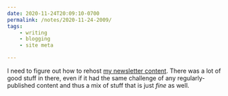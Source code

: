 ```yaml
---
date: 2020-11-24T20:09:10-0700
permalink: /notes/2020-11-24-2009/
tags:
    - writing
    - blogging
    - site meta

---
```


I need to figure out how to rehost [my newsletter content][atss]. There was a lot of good stuff in there, even if it had the same challenge of any regularly-published content and thus a mix of stuff that is just *fine* as well.

[atss]: https://buttondown.email/chriskrycho